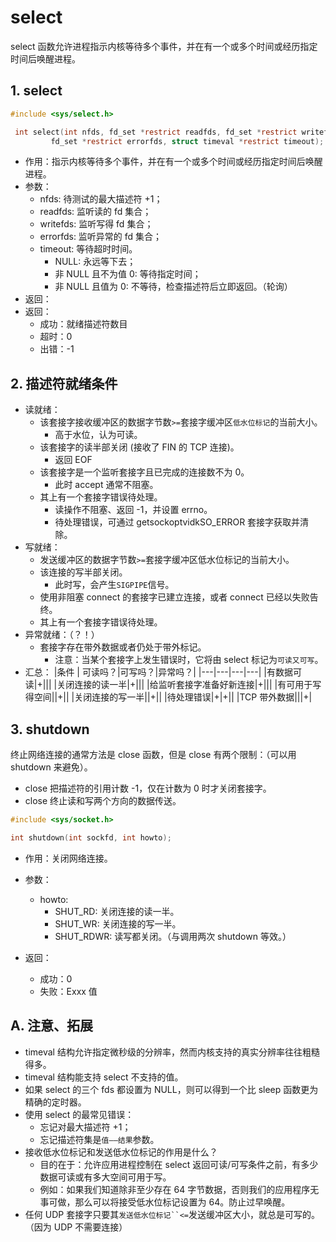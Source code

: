 
# select
select 函数允许进程指示内核等待多个事件，并在有一个或多个时间或经历指定时间后唤醒进程。

## 1. select
```c
#include <sys/select.h>

 int select(int nfds, fd_set *restrict readfds, fd_set *restrict writefds,
         fd_set *restrict errorfds, struct timeval *restrict timeout);
```
* 作用：指示内核等待多个事件，并在有一个或多个时间或经历指定时间后唤醒进程。
* 参数：
    * nfds: 待测试的最大描述符 +1；
    * readfds: 监听读的 fd 集合；
    * writefds: 监听写得 fd 集合；
    * errorfds: 监听异常的 fd 集合；
    * timeout: 等待超时时间。
        * NULL: 永远等下去；
        * 非 NULL 且不为值 0: 等待指定时间；
        * 非 NULL 且值为 0: 不等待，检查描述符后立即返回。（轮询）
* 返回：
* 返回：
    * 成功：就绪描述符数目
    * 超时：0
    * 出错：-1

## 2. 描述符就绪条件
* 读就绪：
    * 该套接字接收缓冲区的数据字节数`>=`套接字缓冲区`低水位标记`的当前大小。
        * 高于水位，认为可读。
    * 该套接字的读半部关闭 (接收了 FIN 的 TCP 连接)。
        * 返回 EOF
    * 该套接字是一个监听套接字且已完成的连接数不为 0。
        * 此时 accept 通常不阻塞。
    * 其上有一个套接字错误待处理。
        * 读操作不阻塞、返回 -1，并设置 errno。
        * 待处理错误，可通过 getsockoptvidkSO_ERROR 套接字获取并清除。
* 写就绪：
    * 发送缓冲区的数据字节数`>=`套接字缓冲区低水位标记的当前大小。
    * 该连接的写半部关闭。
        * 此时写，会产生`SIGPIPE`信号。
    * 使用非阻塞 connect 的套接字已建立连接，或者 connect 已经以失败告终。
    * 其上有一个套接字错误待处理。
* 异常就绪：（？！）
    * 套接字存在带外数据或者仍处于带外标记。
        * 注意：当某个套接字上发生错误时，它将由 select 标记为`可读又可写`。
* 汇总：
|条件 | 可读吗？|可写吗？|异常吗？|
|---|---|---|---|
|有数据可读|+|||
|关闭连接的读一半|+|||
|给监听套接字准备好新连接|+|||
|有可用于写得空间||+||
|关闭连接的写一半||+||
|待处理错误|+|+||
|TCP 带外数据|||+|

## 3. shutdown
终止网络连接的通常方法是 close 函数，但是 close 有两个限制：（可以用 shutdown 来避免）。
* close 把描述符的引用计数 -1，仅在计数为 0 时才关闭套接字。
* close 终止读和写两个方向的数据传送。
```c
#include <sys/socket.h>

int shutdown(int sockfd, int howto);
```
* 作用：关闭网络连接。
* 参数：
    * howto:
        * SHUT_RD: 关闭连接的读一半。
        * SHUT_WR: 关闭连接的写一半。
        * SHUT_RDWR: 读写都关闭。（与调用两次 shutdown 等效。）

* 返回：
    * 成功：0
    * 失败：Exxx 值

## A. 注意、拓展
* timeval 结构允许指定微秒级的分辨率，然而内核支持的真实分辨率往往粗糙得多。
* timeval 结构能支持 select 不支持的值。
* 如果 select 的三个 fds 都设置为 NULL，则可以得到一个比 sleep 函数更为精确的定时器。
* 使用 select 的最常见错误：
    * 忘记对最大描述符 +1；
    * 忘记描述符集是`值——结果`参数。
* 接收低水位标记和发送低水位标记的作用是什么？
    * 目的在于：允许应用进程控制在 select 返回可读/可写条件之前，有多少数据可读或有多大空间可用于写。
    * 例如：如果我们知道除非至少存在 64 字节数据，否则我们的应用程序无事可做，那么可以将接受低水位标记设置为 64。防止过早唤醒。
* 任何 UDP 套接字只要其`发送低水位标记``<=`发送缓冲区大小，就总是可写的。（因为 UDP 不需要连接）
